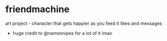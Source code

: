 # friendmachine
art project - character that gets happier as you feed it likes and messages
- huge credit to @namesnipes for a lot of it lmao
